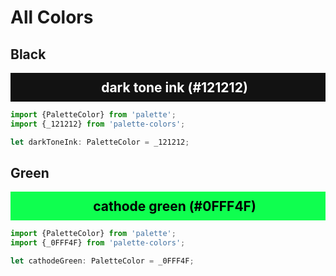 <style>
div.color-block {
    text-align: center;
}

h2.color-block {
    width: 100%;
    margin: 0;
    padding: 0.5em;
}

h2.black-pass {
    color: black;
}

h2.white-pass {
    color: white;
}
</style>

# All Colors

## Black

<div class="color-block" style="background: #121212;">
<h2 class="color-block white-pass">dark tone ink (#121212)</h2>
</div>

````typescript
import {PaletteColor} from 'palette';
import {_121212} from 'palette-colors';

let darkToneInk: PaletteColor = _121212;
````

## Green

<div class="color-block" style="background: #0FFF4F;">
<h2 class="color-block black-pass">cathode green (#0FFF4F)</h2>
</div>

````typescript
import {PaletteColor} from 'palette';
import {_0FFF4F} from 'palette-colors';

let cathodeGreen: PaletteColor = _0FFF4F;
````
